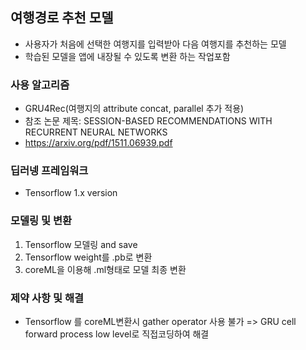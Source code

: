 ## 여행경로 추천 모델
- 사용자가 처음에 선택한 여행지를 입력받아 다음 여행지를 추천하는 모델
- 학습된 모델을 앱에 내장될 수 있도록 변환 하는 작업포함
### 사용 알고리즘
- GRU4Rec(여행지의 attribute concat, parallel 추가 적용)
- 참조 논문 제목:  SESSION-BASED RECOMMENDATIONS WITH RECURRENT NEURAL NETWORKS
- https://arxiv.org/pdf/1511.06939.pdf
### 딥러넹 프레임워크
- Tensorflow 1.x version
### 모델링 및 변환
1. Tensorflow 모델링 and save 
2. Tensorflow weight를 .pb로 변환
3. coreML을 이용해 .ml형태로 모델 최종 변환
### 제약 사항 및 해결
- Tensorflow 를 coreML변환시 gather operator 사용 불가 => GRU cell forward process low level로 직접코딩하여 해결
